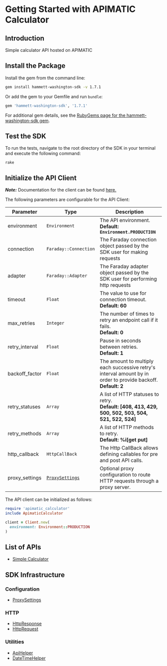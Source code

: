 
# Getting Started with APIMATIC Calculator

## Introduction

Simple calculator API hosted on APIMATIC

## Install the Package

Install the gem from the command line:

```bash
gem install hammett-washington-sdk -v 1.7.1
```

Or add the gem to your Gemfile and run `bundle`:

```ruby
gem 'hammett-washington-sdk', '1.7.1'
```

For additional gem details, see the [RubyGems page for the hammett-washington-sdk gem](https://rubygems.org/gems/hammett-washington-sdk/versions/1.7.1).

## Test the SDK

To run the tests, navigate to the root directory of the SDK in your terminal and execute the following command:

```
rake
```

## Initialize the API Client

**_Note:_** Documentation for the client can be found [here.](https://www.github.com/ZahraN444/hammett-washington-ruby-sdk/tree/1.7.1/doc/client.md)

The following parameters are configurable for the API Client:

| Parameter | Type | Description |
|  --- | --- | --- |
| environment | `Environment` | The API environment. <br> **Default: `Environment.PRODUCTION`** |
| connection | `Faraday::Connection` | The Faraday connection object passed by the SDK user for making requests |
| adapter | `Faraday::Adapter` | The Faraday adapter object passed by the SDK user for performing http requests |
| timeout | `Float` | The value to use for connection timeout. <br> **Default: 60** |
| max_retries | `Integer` | The number of times to retry an endpoint call if it fails. <br> **Default: 0** |
| retry_interval | `Float` | Pause in seconds between retries. <br> **Default: 1** |
| backoff_factor | `Float` | The amount to multiply each successive retry's interval amount by in order to provide backoff. <br> **Default: 2** |
| retry_statuses | `Array` | A list of HTTP statuses to retry. <br> **Default: [408, 413, 429, 500, 502, 503, 504, 521, 522, 524]** |
| retry_methods | `Array` | A list of HTTP methods to retry. <br> **Default: %i[get put]** |
| http_callback | `HttpCallBack` | The Http CallBack allows defining callables for pre and post API calls. |
| proxy_settings | [`ProxySettings`](https://www.github.com/ZahraN444/hammett-washington-ruby-sdk/tree/1.7.1/doc/proxy-settings.md) | Optional proxy configuration to route HTTP requests through a proxy server. |

The API client can be initialized as follows:

```ruby
require 'apimatic_calculator'
include ApimaticCalculator

client = Client.new(
  environment: Environment::PRODUCTION
)
```

## List of APIs

* [Simple Calculator](https://www.github.com/ZahraN444/hammett-washington-ruby-sdk/tree/1.7.1/doc/controllers/simple-calculator.md)

## SDK Infrastructure

### Configuration

* [ProxySettings](https://www.github.com/ZahraN444/hammett-washington-ruby-sdk/tree/1.7.1/doc/proxy-settings.md)

### HTTP

* [HttpResponse](https://www.github.com/ZahraN444/hammett-washington-ruby-sdk/tree/1.7.1/doc/http-response.md)
* [HttpRequest](https://www.github.com/ZahraN444/hammett-washington-ruby-sdk/tree/1.7.1/doc/http-request.md)

### Utilities

* [ApiHelper](https://www.github.com/ZahraN444/hammett-washington-ruby-sdk/tree/1.7.1/doc/api-helper.md)
* [DateTimeHelper](https://www.github.com/ZahraN444/hammett-washington-ruby-sdk/tree/1.7.1/doc/date-time-helper.md)

